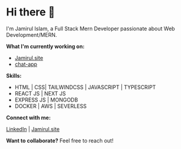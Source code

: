 # Hi there 👋 

I'm Jamirul Islam, a Full Stack Mern Developer passionate about Web Development/MERN. 

**What I'm currently working on:**

* [Jamirul.site](https://jamirul.site/)
* [chat-app](https://chatapp.jamirul.site/)


**Skills:** 
* HTML | CSS| TAILWINDCSS | JAVASCRIPT | TYPESCRIPT
* REACT JS | NEXT JS
* EXPRESS JS | MONGODB 
* DOCKER | AWS | SEVERLESS 


**Connect with me:**

[LinkedIn](https://www.linkedin.com/in/jamirul) | [Jamirul.site](https://jamirul.site/)


**Want to collaborate?** 
Feel free to reach out! 


